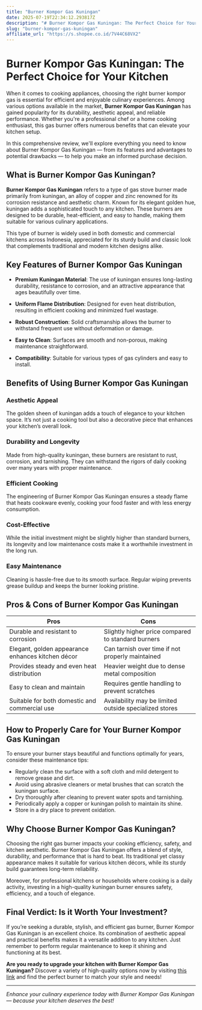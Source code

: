 ```yaml
---
title: "Burner Kompor Gas Kuningan"
date: 2025-07-19T22:34:12.293817Z
description: "# Burner Kompor Gas Kuningan: The Perfect Choice for Your Kitchen..."
slug: "burner-kompor-gas-kuningan"
affiliate_url: "https://s.shopee.co.id/7V44C68VX2"
---
```

# Burner Kompor Gas Kuningan: The Perfect Choice for Your Kitchen

When it comes to cooking appliances, choosing the right burner kompor gas is essential for efficient and enjoyable culinary experiences. Among various options available in the market, **Burner Kompor Gas Kuningan** has gained popularity for its durability, aesthetic appeal, and reliable performance. Whether you're a professional chef or a home cooking enthusiast, this gas burner offers numerous benefits that can elevate your kitchen setup.

In this comprehensive review, we'll explore everything you need to know about Burner Kompor Gas Kuningan — from its features and advantages to potential drawbacks — to help you make an informed purchase decision.

## What is Burner Kompor Gas Kuningan?

**Burner Kompor Gas Kuningan** refers to a type of gas stove burner made primarily from kuningan, an alloy of copper and zinc renowned for its corrosion resistance and aesthetic charm. Known for its elegant golden hue, kuningan adds a sophisticated touch to any kitchen. These burners are designed to be durable, heat-efficient, and easy to handle, making them suitable for various culinary applications.

This type of burner is widely used in both domestic and commercial kitchens across Indonesia, appreciated for its sturdy build and classic look that complements traditional and modern kitchen designs alike.

## Key Features of Burner Kompor Gas Kuningan

- **Premium Kuningan Material**: The use of kuningan ensures long-lasting durability, resistance to corrosion, and an attractive appearance that ages beautifully over time.

- **Uniform Flame Distribution**: Designed for even heat distribution, resulting in efficient cooking and minimized fuel wastage.

- **Robust Construction**: Solid craftsmanship allows the burner to withstand frequent use without deformation or damage.

- **Easy to Clean**: Surfaces are smooth and non-porous, making maintenance straightforward.

- **Compatibility**: Suitable for various types of gas cylinders and easy to install.

## Benefits of Using Burner Kompor Gas Kuningan

### Aesthetic Appeal

The golden sheen of kuningan adds a touch of elegance to your kitchen space. It’s not just a cooking tool but also a decorative piece that enhances your kitchen’s overall look.

### Durability and Longevity

Made from high-quality kuningan, these burners are resistant to rust, corrosion, and tarnishing. They can withstand the rigors of daily cooking over many years with proper maintenance.

### Efficient Cooking

The engineering of Burner Kompor Gas Kuningan ensures a steady flame that heats cookware evenly, cooking your food faster and with less energy consumption.

### Cost-Effective

While the initial investment might be slightly higher than standard burners, its longevity and low maintenance costs make it a worthwhile investment in the long run.

### Easy Maintenance

Cleaning is hassle-free due to its smooth surface. Regular wiping prevents grease buildup and keeps the burner looking pristine.

## Pros & Cons of Burner Kompor Gas Kuningan

| **Pros** | **Cons** |
|---|---|
| Durable and resistant to corrosion | Slightly higher price compared to standard burners |
| Elegant, golden appearance enhances kitchen décor | Can tarnish over time if not properly maintained |
| Provides steady and even heat distribution | Heavier weight due to dense metal composition |
| Easy to clean and maintain | Requires gentle handling to prevent scratches |
| Suitable for both domestic and commercial use | Availability may be limited outside specialized stores |

## How to Properly Care for Your Burner Kompor Gas Kuningan

To ensure your burner stays beautiful and functions optimally for years, consider these maintenance tips:

- Regularly clean the surface with a soft cloth and mild detergent to remove grease and dirt.
- Avoid using abrasive cleaners or metal brushes that can scratch the kuningan surface.
- Dry thoroughly after cleaning to prevent water spots and tarnishing.
- Periodically apply a copper or kuningan polish to maintain its shine.
- Store in a dry place to prevent oxidation.

## Why Choose Burner Kompor Gas Kuningan?

Choosing the right gas burner impacts your cooking efficiency, safety, and kitchen aesthetic. Burner Kompor Gas Kuningan offers a blend of style, durability, and performance that is hard to beat. Its traditional yet classy appearance makes it suitable for various kitchen décors, while its sturdy build guarantees long-term reliability.

Moreover, for professional kitchens or households where cooking is a daily activity, investing in a high-quality kuningan burner ensures safety, efficiency, and a touch of elegance.

## Final Verdict: Is it Worth Your Investment?

If you’re seeking a durable, stylish, and efficient gas burner, Burner Kompor Gas Kuningan is an excellent choice. Its combination of aesthetic appeal and practical benefits makes it a versatile addition to any kitchen. Just remember to perform regular maintenance to keep it shining and functioning at its best.

**Are you ready to upgrade your kitchen with Burner Kompor Gas Kuningan?** Discover a variety of high-quality options now by visiting [this link](https://s.shopee.co.id/7V44C68VX2) and find the perfect burner to match your style and needs!

---

*Enhance your culinary experience today with Burner Kompor Gas Kuningan — because your kitchen deserves the best!*